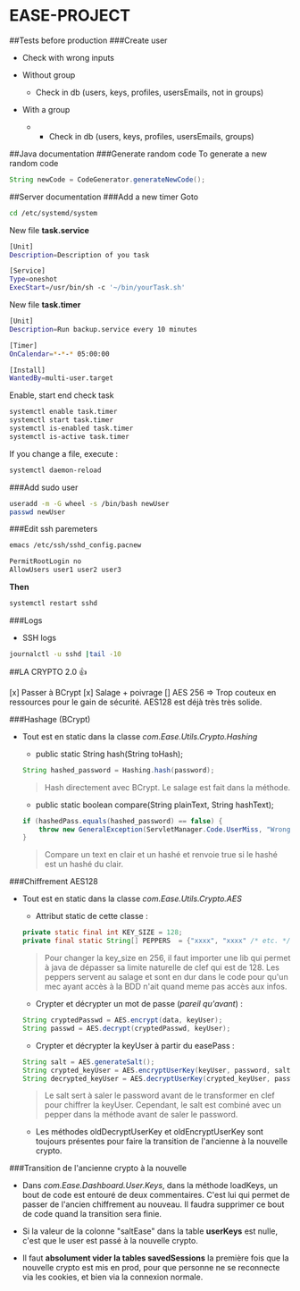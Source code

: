 # EASE-PROJECT

##Tests before production
###Create user
* Check with wrong inputs
* Without group
  * Check in db (users, keys, profiles, usersEmails, not in groups)

* With a group
  * * Check in db (users, keys, profiles, usersEmails, groups)

##Java documentation
###Generate random code
To generate a new random code
```java
String newCode = CodeGenerator.generateNewCode();
```

##Server documentation
###Add a new timer
Goto
```bash
cd /etc/systemd/system
```

New file **task.service**
```bash
[Unit]
Description=Description of you task

[Service]
Type=oneshot
ExecStart=/usr/bin/sh -c '~/bin/yourTask.sh'
```

New file **task.timer**
```bash
[Unit]
Description=Run backup.service every 10 minutes

[Timer]
OnCalendar=*-*-* 05:00:00

[Install]
WantedBy=multi-user.target
```
Enable, start end check task
```bash
systemctl enable task.timer
systemctl start task.timer
systemctl is-enabled task.timer
systemctl is-active task.timer
```
If you change a file, execute :
```bash
systemctl daemon-reload
```

###Add sudo user
```bash
useradd -m -G wheel -s /bin/bash newUser
passwd newUser
```

###Edit ssh paremeters
```bash
emacs /etc/ssh/sshd_config.pacnew

PermitRootLogin no
AllowUsers user1 user2 user3
```
**Then**
```bash
systemctl restart sshd
```

###Logs
* SSH logs
```bash
journalctl -u sshd |tail -10
```

##LA CRYPTO 2.0 :+1:

[x] Passer à BCrypt
[x] Salage + poivrage
[] AES 256 => Trop couteux en ressources pour le gain de sécurité. AES128 est déjà très très solide.

###Hashage (BCrypt)
* Tout est en static dans la classe *com.Ease.Utils.Crypto.Hashing*
    * public static String hash(String toHash);
    ```java
    String hashed_password = Hashing.hash(password);
    ```
    > Hash directement avec BCrypt. Le salage est fait dans la méthode.
    
    * public static boolean compare(String plainText, String hashText);
    ```java
    if (hashedPass.equals(hashed_password) == false) {
        throw new GeneralException(ServletManager.Code.UserMiss, "Wrong email or password.");
    }
    ```
    > Compare un text en clair et un hashé et renvoie true si le hashé est un hashé du clair.

###Chiffrement AES128
* Tout est en static dans la classe *com.Ease.Utils.Crypto.AES*
    * Attribut static de cette classe :
    ```java
    private static final int KEY_SIZE = 128;
    private final static String[] PEPPERS  = {"xxxx", "xxxx" /* etc. */};
    ```
    > Pour changer la key_size en 256, il faut importer une lib qui permet à java de dépasser sa limite naturelle de clef qui est de 128.
    > Les peppers servent au salage et sont en dur dans le code pour qu'un mec ayant accès à la BDD n'ait quand meme pas accès aux infos.
    
    * Crypter et décrypter un mot de passe (*pareil qu'avant*) :
    ```java
    String cryptedPasswd = AES.encrypt(data, keyUser);
    String passwd = AES.decrypt(cryptedPasswd, keyUser);
    ```
    
    * Crypter et décrypter la keyUser à partir du easePass :
    ```java
    String salt = AES.generateSalt();
    String crypted_keyUser = AES.encryptUserKey(keyUser, password, salt);
    String decrypted_keyUser = AES.decryptUserKey(crypted_keyUser, password, salt);
    ```
    > Le salt sert à saler le password avant de le transformer en clef pour chiffrer la keyUser. Cependant, le salt est combiné avec un pepper dans la méthode avant de saler le password.
    
    * Les méthodes oldDecryptUserKey et oldEncryptUserKey sont toujours présentes pour faire la transition de l'ancienne à la nouvelle crypto.
    
###Transition de l'ancienne crypto à la nouvelle
* Dans *com.Ease.Dashboard.User.Keys*, dans la méthode loadKeys, un bout de code est entouré de deux commentaires. C'est lui qui permet de passer de l'ancien chiffrement au nouveau. Il faudra supprimer ce bout de code quand la transition sera finie.

* Si la valeur de la colonne "saltEase" dans la table **userKeys** est nulle, c'est que le user est passé à la nouvelle crypto.

* Il faut **absolument vider la tables savedSessions** la première fois que la nouvelle crypto est mis en prod, pour que personne ne se reconnecte via les cookies, et bien via la connexion normale.
    
